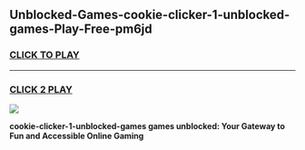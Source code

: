 
## Unblocked-Games-cookie-clicker-1-unblocked-games-Play-Free-pm6jd
<h3>
<a href="https://premium76.site?title=cookie-clicker-1-unblocked-games&ref=18A1">CLICK TO PLAY</a></h3>
<hr>

<h3>
<a href="https://premium76.site?title=cookie-clicker-1-unblocked-games&ref=18A1">CLICK 2 PLAY</a>
  
</h3>

<a href="https://premium76.site?title=cookie-clicker-1-unblocked-games&ref=18A1"><img src="https://clearcache.store/games.png"></a>


**cookie-clicker-1-unblocked-games games unblocked: Your Gateway to Fun and Accessible Online Gaming**
